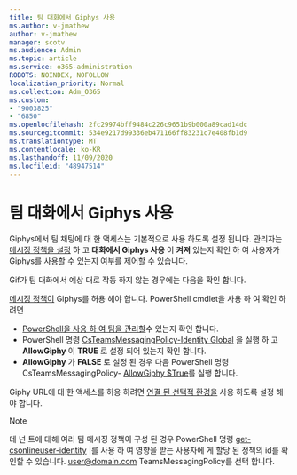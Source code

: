 ```yaml
---
title: 팀 대화에서 Giphys 사용
ms.author: v-jmathew
author: v-jmathew
manager: scotv
ms.audience: Admin
ms.topic: article
ms.service: o365-administration
ROBOTS: NOINDEX, NOFOLLOW
localization_priority: Normal
ms.collection: Adm_O365
ms.custom:
- "9003825"
- "6850"
ms.openlocfilehash: 2fc29974bff9484c226c9651b9b000a89cad14dc
ms.sourcegitcommit: 534e9217d99336eb471166ff83231c7e408fb1d9
ms.translationtype: MT
ms.contentlocale: ko-KR
ms.lasthandoff: 11/09/2020
ms.locfileid: "48947514"
---
```

# <a name="using-giphys-in-teams-conversations"></a>팀 대화에서 Giphys 사용

Giphys에서 팀 채팅에 대 한 액세스는 기본적으로 사용 하도록 설정 됩니다. 관리자는 [메시징 정책을 설정](https://docs.microsoft.com/microsoftteams/messaging-policies-in-teams#messaging-policy-settings) 하 고 **대화에서 Giphys 사용** 이 **켜져** 있는지 확인 하 여 사용자가 Giphys를 사용할 수 있는지 여부를 제어할 수 있습니다.

Gif가 팀 대화에서 예상 대로 작동 하지 않는 경우에는 다음을 확인 합니다.

[메시징 정책이](https://docs.microsoft.com/microsoftteams/messaging-policies-in-teams) Giphys를 허용 해야 합니다. PowerShell cmdlet을 사용 하 여 확인 하려면

- [PowerShell을 사용 하 여 팀을 관리할](https://docs.microsoft.com/microsoftteams/teams-powershell-overview?view=o365-worldwide#manage-teams-with-powershell)수 있는지 확인 합니다.
- PowerShell 명령 [CsTeamsMessagingPolicy-Identity Global](https://docs.microsoft.com/powershell/module/skype/get-csteamsmessagingpolicy?view=skype-ps) 을 실행 하 고 **AllowGiphy** 이 **TRUE** 로 설정 되어 있는지 확인 합니다.
- **AllowGiphy** 가 **FALSE** 로 설정 된 경우 다음 PowerShell 명령 CsTeamsMessagingPolicy- [AllowGiphy $True](https://docs.microsoft.com/powershell/module/skype/set-csteamsmessagingpolicy?view=skype-ps)를 실행 합니다.

Giphy URL에 대 한 액세스를 허용 하려면 [연결 된 선택적 환경을](https://docs.microsoft.com/deployoffice/privacy/optional-connected-experiences) 사용 하도록 설정 해야 합니다.

> [!NOTE]
> 테 넌 트에 대해 여러 팀 메시징 정책이 구성 된 경우 PowerShell 명령 [get-csonlineuser-identity](https://docs.microsoft.com/powershell/module/skype/get-csonlineuser?view=skype-ps) |를 사용 하 여 영향을 받는 사용자에 게 할당 된 정책의 id를 확인할 수 있습니다. <user@domain.com> TeamsMessagingPolicy를 선택 합니다.
